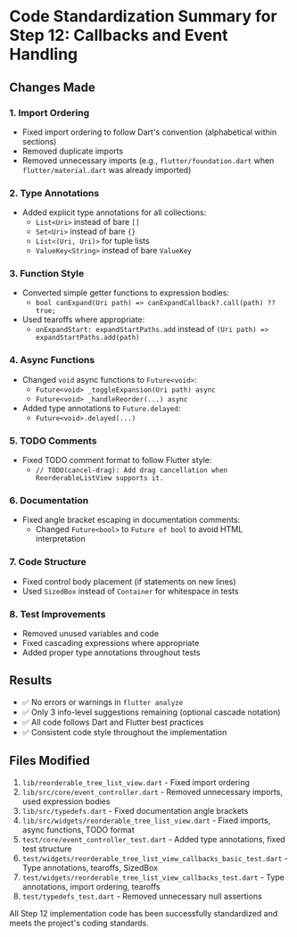 # Code Standardization Summary for Step 12: Callbacks and Event Handling

## Changes Made

### 1. Import Ordering
- Fixed import ordering to follow Dart's convention (alphabetical within sections)
- Removed duplicate imports
- Removed unnecessary imports (e.g., `flutter/foundation.dart` when `flutter/material.dart` was already imported)

### 2. Type Annotations
- Added explicit type annotations for all collections:
  - `List<Uri>` instead of bare `[]`
  - `Set<Uri>` instead of bare `{}`
  - `List<(Uri, Uri)>` for tuple lists
  - `ValueKey<String>` instead of bare `ValueKey`

### 3. Function Style
- Converted simple getter functions to expression bodies:
  - `bool canExpand(Uri path) => canExpandCallback?.call(path) ?? true;`
- Used tearoffs where appropriate:
  - `onExpandStart: expandStartPaths.add` instead of `(Uri path) => expandStartPaths.add(path)`

### 4. Async Functions
- Changed `void` async functions to `Future<void>`:
  - `Future<void> _toggleExpansion(Uri path) async`
  - `Future<void> _handleReorder(...) async`
- Added type annotations to `Future.delayed`:
  - `Future<void>.delayed(...)`

### 5. TODO Comments
- Fixed TODO comment format to follow Flutter style:
  - `// TODO(cancel-drag): Add drag cancellation when ReorderableListView supports it.`

### 6. Documentation
- Fixed angle bracket escaping in documentation comments:
  - Changed `Future<bool>` to `Future of bool` to avoid HTML interpretation

### 7. Code Structure
- Fixed control body placement (if statements on new lines)
- Used `SizedBox` instead of `Container` for whitespace in tests

### 8. Test Improvements
- Removed unused variables and code
- Fixed cascading expressions where appropriate
- Added proper type annotations throughout tests

## Results

- ✅ No errors or warnings in `flutter analyze`
- ✅ Only 3 info-level suggestions remaining (optional cascade notation)
- ✅ All code follows Dart and Flutter best practices
- ✅ Consistent code style throughout the implementation

## Files Modified

1. `lib/reorderable_tree_list_view.dart` - Fixed import ordering
2. `lib/src/core/event_controller.dart` - Removed unnecessary imports, used expression bodies
3. `lib/src/typedefs.dart` - Fixed documentation angle brackets
4. `lib/src/widgets/reorderable_tree_list_view.dart` - Fixed imports, async functions, TODO format
5. `test/core/event_controller_test.dart` - Added type annotations, fixed test structure
6. `test/widgets/reorderable_tree_list_view_callbacks_basic_test.dart` - Type annotations, tearoffs, SizedBox
7. `test/widgets/reorderable_tree_list_view_callbacks_test.dart` - Type annotations, import ordering, tearoffs
8. `test/typedefs_test.dart` - Removed unnecessary null assertions

All Step 12 implementation code has been successfully standardized and meets the project's coding standards.